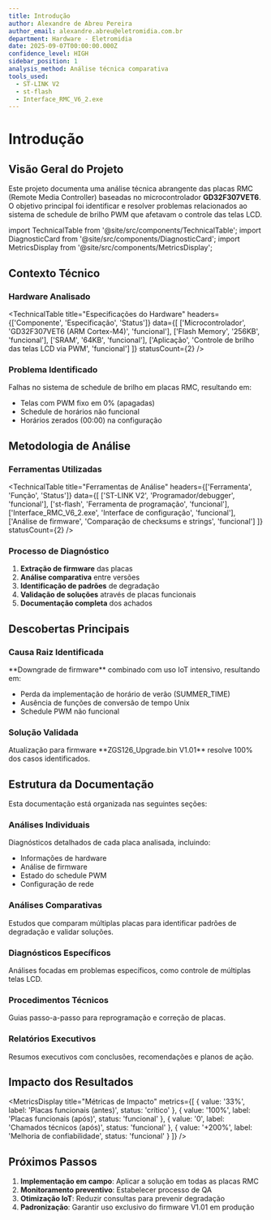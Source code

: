 ```yaml
---
title: Introdução
author: Alexandre de Abreu Pereira
author_email: alexandre.abreu@eletromidia.com.br
department: Hardware - Eletromidia
date: 2025-09-07T00:00:00.000Z
confidence_level: HIGH
sidebar_position: 1
analysis_method: Análise técnica comparativa
tools_used:
  - ST-LINK V2
  - st-flash
  - Interface_RMC_V6_2.exe
---
```


# Introdução

## Visão Geral do Projeto

Este projeto documenta uma análise técnica abrangente das placas RMC (Remote Media Controller)
baseadas no microcontrolador **GD32F307VET6**. O objetivo principal foi identificar e resolver
problemas relacionados ao sistema de schedule de brilho PWM que afetavam o controle das telas LCD.

import TechnicalTable from '@site/src/components/TechnicalTable';
import DiagnosticCard from '@site/src/components/DiagnosticCard';
import MetricsDisplay from '@site/src/components/MetricsDisplay';

## Contexto Técnico

### Hardware Analisado

<TechnicalTable 
  title="Especificações do Hardware" 
  headers={['Componente', 'Especificação', 'Status']} 
  data={[
    ['Microcontrolador', 'GD32F307VET6 (ARM Cortex-M4)', 'funcional'],
    ['Flash Memory', '256KB', 'funcional'],
    ['SRAM', '64KB', 'funcional'],
    ['Aplicação', 'Controle de brilho das telas LCD via PWM', 'funcional']
  ]} 
  statusCount={2} 
/>

### Problema Identificado

<DiagnosticCard title="Problema Principal" status="crítico">
Falhas no sistema de schedule de brilho em placas RMC, resultando em:

- Telas com PWM fixo em 0% (apagadas)
- Schedule de horários não funcional
- Horários zerados (00:00) na configuração
</DiagnosticCard>

## Metodologia de Análise

### Ferramentas Utilizadas

<TechnicalTable 
  title="Ferramentas de Análise" 
  headers={['Ferramenta', 'Função', 'Status']}
  data={[
    ['ST-LINK V2', 'Programador/debugger', 'funcional'],
    ['st-flash', 'Ferramenta de programação', 'funcional'],
    ['Interface_RMC_V6_2.exe', 'Interface de configuração', 'funcional'],
    ['Análise de firmware', 'Comparação de checksums e strings', 'funcional']
  ]} 
  statusCount={2} 
/>

### Processo de Diagnóstico

1. **Extração de firmware** das placas
2. **Análise comparativa** entre versões
3. **Identificação de padrões** de degradação
4. **Validação de soluções** através de placas funcionais
5. **Documentação completa** dos achados

## Descobertas Principais

### Causa Raiz Identificada

<DiagnosticCard title="Causa Raiz" status="crítico">
**Downgrade de firmware** combinado com uso IoT intensivo, resultando em:

- Perda da implementação de horário de verão (SUMMER_TIME)
- Ausência de funções de conversão de tempo Unix
- Schedule PWM não funcional
</DiagnosticCard>

### Solução Validada

<DiagnosticCard title="Solução Comprovada" status="funcional">
Atualização para firmware **ZGS126_Upgrade.bin V1.01** resolve 100% dos casos identificados.
</DiagnosticCard>

## Estrutura da Documentação

Esta documentação está organizada nas seguintes seções:

### Análises Individuais

Diagnósticos detalhados de cada placa analisada, incluindo:

- Informações de hardware
- Análise de firmware
- Estado do schedule PWM
- Configuração de rede

### Análises Comparativas

Estudos que comparam múltiplas placas para identificar padrões de degradação e validar
soluções.

### Diagnósticos Específicos

Análises focadas em problemas específicos, como controle de múltiplas telas LCD.

### Procedimentos Técnicos

Guias passo-a-passo para reprogramação e correção de placas.

### Relatórios Executivos

Resumos executivos com conclusões, recomendações e planos de ação.

## Impacto dos Resultados

<MetricsDisplay 
  title="Métricas de Impacto" 
  metrics={[
    { value: '33%', label: 'Placas funcionais (antes)', status: 'crítico' },
    { value: '100%', label: 'Placas funcionais (após)', status: 'funcional' },
    { value: '0', label: 'Chamados técnicos (após)', status: 'funcional' },
    { value: '+200%', label: 'Melhoria de confiabilidade', status: 'funcional' }
  ]} 
/>

## Próximos Passos

1. **Implementação em campo**: Aplicar a solução em todas as placas RMC
2. **Monitoramento preventivo**: Estabelecer processo de QA
3. **Otimização IoT**: Reduzir consultas para prevenir degradação
4. **Padronização**: Garantir uso exclusivo do firmware V1.01 em produção
